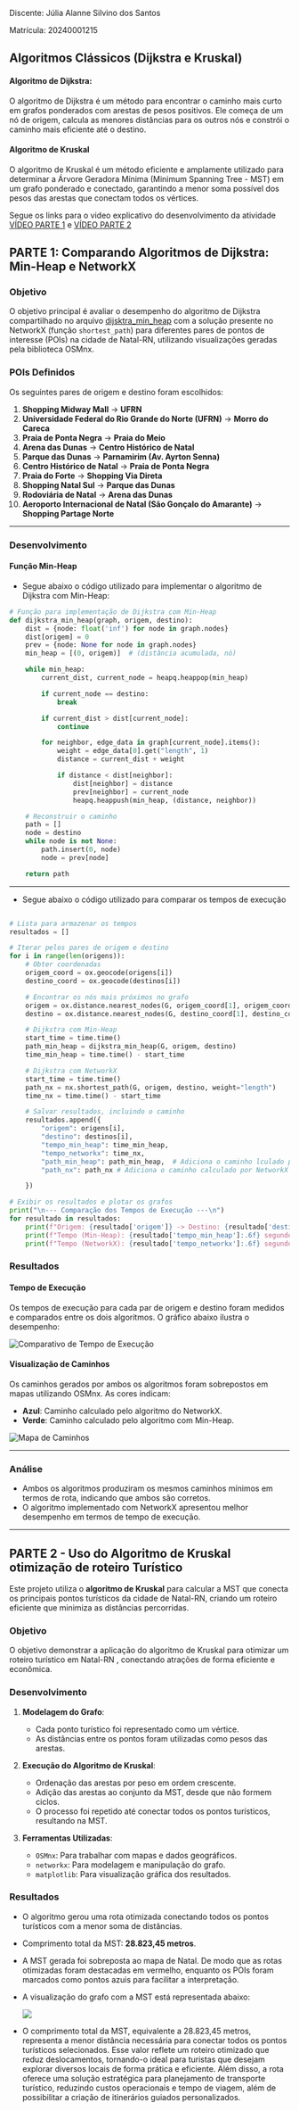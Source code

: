 Discente: Júlia Alanne Silvino dos Santos

Matrícula: 20240001215


## Algoritmos Clássicos (Dijkstra e Kruskal)

#### Algoritmo de Dijkstra:

O algoritmo de Dijkstra é um método para encontrar o caminho mais curto em grafos ponderados com arestas de pesos positivos. Ele começa de um nó de origem, calcula as menores distâncias para os outros nós e constrói o caminho mais eficiente até o destino.

#### Algoritmo de Kruskal

O algoritmo de Kruskal é um método eficiente e amplamente utilizado para determinar a Árvore Geradora Mínima (Minimum Spanning Tree - MST) em um grafo ponderado e conectado, garantindo a menor soma possível dos pesos das arestas que conectam todos os vértices.

Segue os links para o video explicativo do desenvolvimento da atividade  [VÍDEO PARTE 1](https://youtu.be/r4T2wbtgtPQ) e [VÍDEO PARTE 2](https://youtu.be/TRr-iF_0svY)

## PARTE 1: Comparando Algoritmos de Dijkstra: Min-Heap e NetworkX 

### Objetivo
O objetivo principal é avaliar o desempenho do algoritmo de Dijkstra compartilhado no arquivo [dijsktra_min_heap](dijsktra_min_heap.ipynb) com a solução presente no NetworkX (função `shortest_path`) para diferentes pares de pontos de interesse (POIs) na cidade de Natal-RN, utilizando visualizações geradas pela biblioteca OSMnx.

### POIs Definidos
Os seguintes pares de origem e destino foram escolhidos:

1. **Shopping Midway Mall** → **UFRN**
2. **Universidade Federal do Rio Grande do Norte (UFRN)** → **Morro do Careca**
3. **Praia de Ponta Negra** → **Praia do Meio**
4. **Arena das Dunas** → **Centro Histórico de Natal**
5. **Parque das Dunas** → **Parnamirim (Av. Ayrton Senna)**
6. **Centro Histórico de Natal** → **Praia de Ponta Negra**
7. **Praia do Forte** → **Shopping Via Direta**
8. **Shopping Natal Sul** → **Parque das Dunas**
9. **Rodoviária de Natal** → **Arena das Dunas**
10. **Aeroporto Internacional de Natal (São Gonçalo do Amarante)** → **Shopping Partage Norte**

---

### Desenvolvimento

#### Função Min-Heap

- Segue abaixo o código utilizado para implementar o algoritmo de Dijkstra com Min-Heap:

```python
# Função para implementação de Dijkstra com Min-Heap
def dijkstra_min_heap(graph, origem, destino):
    dist = {node: float('inf') for node in graph.nodes}
    dist[origem] = 0
    prev = {node: None for node in graph.nodes}
    min_heap = [(0, origem)]  # (distância acumulada, nó)

    while min_heap:
        current_dist, current_node = heapq.heappop(min_heap)

        if current_node == destino:
            break

        if current_dist > dist[current_node]:
            continue

        for neighbor, edge_data in graph[current_node].items():
            weight = edge_data[0].get("length", 1)
            distance = current_dist + weight

            if distance < dist[neighbor]:
                dist[neighbor] = distance
                prev[neighbor] = current_node
                heapq.heappush(min_heap, (distance, neighbor))

    # Reconstruir o caminho
    path = []
    node = destino
    while node is not None:
        path.insert(0, node)
        node = prev[node]

    return path
```

---

- Segue abaixo o código utilizado para comparar os tempos de execução
``` python

# Lista para armazenar os tempos
resultados = []

# Iterar pelos pares de origem e destino
for i in range(len(origens)):
    # Obter coordenadas
    origem_coord = ox.geocode(origens[i])
    destino_coord = ox.geocode(destinos[i])

    # Encontrar os nós mais próximos no grafo
    origem = ox.distance.nearest_nodes(G, origem_coord[1], origem_coord[0])
    destino = ox.distance.nearest_nodes(G, destino_coord[1], destino_coord[0])

    # Dijkstra com Min-Heap
    start_time = time.time()
    path_min_heap = dijkstra_min_heap(G, origem, destino)
    time_min_heap = time.time() - start_time

    # Dijkstra com NetworkX
    start_time = time.time()
    path_nx = nx.shortest_path(G, origem, destino, weight="length")
    time_nx = time.time() - start_time

    # Salvar resultados, incluindo o caminho
    resultados.append({
        "origem": origens[i],
        "destino": destinos[i],
        "tempo_min_heap": time_min_heap,
        "tempo_networkx": time_nx,
        "path_min_heap": path_min_heap,  # Adiciona o caminho lculado por min_heap
        "path_nx": path_nx # Adiciona o caminho calculado por NetworkX

    })

# Exibir os resultados e plotar os grafos
print("\n--- Comparação dos Tempos de Execução ---\n")
for resultado in resultados:
    print(f"Origem: {resultado['origem']} -> Destino: {resultado['destino']}")
    print(f"Tempo (Min-Heap): {resultado['tempo_min_heap']:.6f} segundos")
    print(f"Tempo (NetworkX): {resultado['tempo_networkx']:.6f} segundos\n")


```

### Resultados

#### Tempo de Execução

Os tempos de execução para cada par de origem e destino foram medidos e comparados entre os dois algoritmos. O gráfico abaixo ilustra o desempenho:

![Comparativo de Tempo de Execução](img/comparacao.png)

#### Visualização de Caminhos

Os caminhos gerados por ambos os algoritmos foram sobrepostos em mapas utilizando OSMnx. As cores indicam:
- **Azul**: Caminho calculado pelo algoritmo do NetworkX.
- **Verde**: Caminho calculado pelo algoritmo com Min-Heap.

![Mapa de Caminhos](img/Grafo_Dijsktra.png)

---

### Análise

- Ambos os algoritmos produziram os mesmos caminhos mínimos em termos de rota, indicando que ambos são corretos.
- O algoritmo implementado com NetworkX apresentou melhor desempenho em termos de tempo de execução.

---



## PARTE 2 - Uso do Algoritmo de Kruskal otimização de roteiro Turístico

Este projeto utiliza o **algoritmo de Kruskal** para calcular a  MST que conecta os principais pontos turísticos da cidade de Natal-RN, criando um roteiro eficiente que minimiza as distâncias percorridas.

### Objetivo
O objetivo demonstrar a aplicação do algoritmo de Kruskal  para otimizar um roteiro turístico em Natal-RN , conectando atrações de forma eficiente e econômica.


### Desenvolvimento
1. **Modelagem do Grafo**:
   - Cada ponto turístico foi representado como um vértice.
   - As distâncias entre os pontos foram utilizadas como pesos das arestas.

2. **Execução do Algoritmo de Kruskal**:
   - Ordenação das arestas por peso em ordem crescente.
   - Adição das arestas ao conjunto da MST, desde que não formem ciclos.
   - O processo foi repetido até conectar todos os pontos turísticos, resultando na MST.

3. **Ferramentas Utilizadas**:
   - `OSMnx`: Para trabalhar com mapas e dados geográficos.
   - `networkx`: Para modelagem e manipulação do grafo.
   - `matplotlib`: Para visualização gráfica dos resultados.
  

### Resultados
- O algoritmo gerou uma rota otimizada conectando todos os pontos turísticos com a menor soma de distâncias.
- Comprimento total da MST: **28.823,45 metros**.
- A MST gerada foi sobreposta ao mapa de Natal. De modo que as rotas otimizadas foram destacadas em vermelho, enquanto os POIs foram marcados como pontos azuis para facilitar a interpretação.
- A visualização do grafo com a MST está representada abaixo:

  ![](img/kruskal.png)

- O comprimento total da MST, equivalente a 28.823,45 metros, representa a menor distância necessária para conectar todos os pontos turísticos selecionados. Esse valor reflete um roteiro otimizado que reduz deslocamentos, tornando-o ideal para turistas que desejam explorar diversos locais de forma prática e eficiente. Além disso, a rota oferece uma solução estratégica para planejamento de transporte turístico, reduzindo custos operacionais e tempo de viagem, além de possibilitar a criação de itinerários guiados personalizados.


